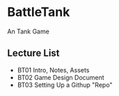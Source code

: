 # BattleTank
An Tank Game


## Lecture List
* BT01 Intro, Notes, Assets
* BT02 Game Design Document
* BT03 Setting Up a Githup "Repo"